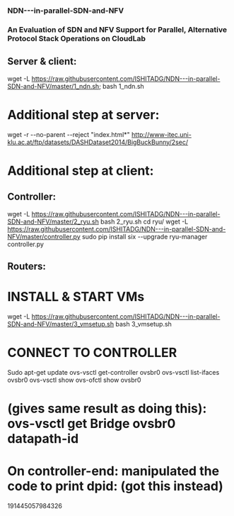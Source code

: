 ### NDN---in-parallel-SDN-and-NFV
### An Evaluation of SDN and NFV Support for Parallel, Alternative Protocol Stack Operations on CloudLab
## Server & client:
wget -L https://raw.githubusercontent.com/ISHITADG/NDN---in-parallel-SDN-and-NFV/master/1_ndn.sh;
bash 1_ndn.sh
# Additional step at server: 
wget -r --no-parent --reject \"index.html*\" http://www-itec.uni-klu.ac.at/ftp/datasets/DASHDataset2014/BigBuckBunny/2sec/
# Additional step at client:


## Controller:
wget -L https://raw.githubusercontent.com/ISHITADG/NDN---in-parallel-SDN-and-NFV/master/2_ryu.sh
bash 2_ryu.sh
cd ryu/
wget -L https://raw.githubusercontent.com/ISHITADG/NDN---in-parallel-SDN-and-NFV/master/controller.py
sudo pip install six --upgrade
ryu-manager controller.py

## Routers:
# INSTALL & START VMs
wget -L https://raw.githubusercontent.com/ISHITADG/NDN---in-parallel-SDN-and-NFV/master/3_vmsetup.sh
bash 3_vmsetup.sh
# CONNECT TO CONTROLLER
Sudo apt-get update
ovs-vsctl get-controller ovsbr0
ovs-vsctl list-ifaces ovsbr0
ovs-vsctl show 
ovs-ofctl show ovsbr0 
# (gives same result as doing this): ovs-vsctl get Bridge ovsbr0 datapath-id
# On controller-end: manipulated the code to print dpid: (got this instead)
191445057984326

